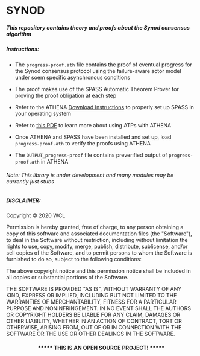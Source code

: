 # SYNOD

##### This repository contains theory and proofs about the Synod consensus algorithm


##### Instructions:

* The `progress-proof.ath` file contains the proof of eventual progress for the Synod consensus protocol using the failure-aware actor model under soem specific asynchronous conditions

* The proof makes use of the SPASS Automatic Theorem Prover for proving the proof obligation at each step

* Refer to the ATHENA [Download Instructions](https://proofcentral.org/athena/1.4/) to properly set up SPASS in your operating system

* Refer to [this PDF](https://proofcentral.org/book/Appendix_D.pdf) to learn more about using ATPs with ATHENA

* Once ATHENA and SPASS have been installed and set up, load `progress-proof.ath` to verify the proofs using ATHENA

* The `OUTPUT_progress-proof` file contains preverified output of `progress-proof.ath` in ATHENA


###### Note: This library is under development and many modules may be currently just stubs

##### DISCLAIMER: 

Copyright &copy; 2020 WCL

Permission is hereby granted, free of charge, to any person obtaining a copy
of this software and associated documentation files (the "Software"), to deal
in the Software without restriction, including without limitation the rights
to use, copy, modify, merge, publish, distribute, sublicense, and/or sell
copies of the Software, and to permit persons to whom the Software is
furnished to do so, subject to the following conditions:

The above copyright notice and this permission notice shall be included in all
copies or substantial portions of the Software.

THE SOFTWARE IS PROVIDED "AS IS", WITHOUT WARRANTY OF ANY KIND, EXPRESS OR
IMPLIED, INCLUDING BUT NOT LIMITED TO THE WARRANTIES OF MERCHANTABILITY,
FITNESS FOR A PARTICULAR PURPOSE AND NONINFRINGEMENT. IN NO EVENT SHALL THE
AUTHORS OR COPYRIGHT HOLDERS BE LIABLE FOR ANY CLAIM, DAMAGES OR OTHER
LIABILITY, WHETHER IN AN ACTION OF CONTRACT, TORT OR OTHERWISE, ARISING FROM,
OUT OF OR IN CONNECTION WITH THE SOFTWARE OR THE USE OR OTHER DEALINGS IN THE
SOFTWARE.
#### <p align="middle">***** THIS IS AN OPEN SOURCE PROJECT! *****</p>

